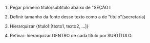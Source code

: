 1. Pegar primeiro título/subtítulo abaixo de "SEÇÃO I
2. Definir tamanho da fonte desse texto como a de "título"(secretaria)
3. Hierarquizar {título1:[texto1, texto2, ...]}

4. Refinar: hierarquizar DENTRO de cada título por SUBTÍTULO.